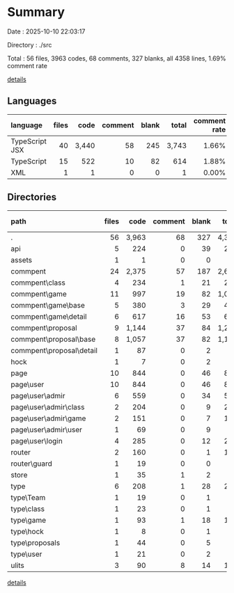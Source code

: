 # Summary

Date : 2025-10-10 22:03:17

Directory : ./src

Total : 56 files,  3963 codes, 68 comments, 327 blanks, all 4358 lines, 1.69% comment rate

[details](details.md)

## Languages
| language | files | code | comment | blank | total | comment rate |
| :--- | ---: | ---: | ---: | ---: | ---: | ---: |
| TypeScript JSX | 40 | 3,440 | 58 | 245 | 3,743 | 1.66% |
| TypeScript | 15 | 522 | 10 | 82 | 614 | 1.88% |
| XML | 1 | 1 | 0 | 0 | 1 | 0.00% |

## Directories
| path | files | code | comment | blank | total | comment rate |
| :--- | ---: | ---: | ---: | ---: | ---: | ---: |
| . | 56 | 3,963 | 68 | 327 | 4,358 | 1.69% |
| api | 5 | 224 | 0 | 39 | 263 | 0.00% |
| assets | 1 | 1 | 0 | 0 | 1 | 0.00% |
| commpent | 24 | 2,375 | 57 | 187 | 2,619 | 2.34% |
| commpent\class | 4 | 234 | 1 | 21 | 256 | 0.43% |
| commpent\game | 11 | 997 | 19 | 82 | 1,098 | 1.87% |
| commpent\game\base | 5 | 380 | 3 | 29 | 412 | 0.78% |
| commpent\game\detail | 6 | 617 | 16 | 53 | 686 | 2.53% |
| commpent\proposal | 9 | 1,144 | 37 | 84 | 1,265 | 3.13% |
| commpent\proposal\base | 8 | 1,057 | 37 | 82 | 1,176 | 3.38% |
| commpent\proposal\detail | 1 | 87 | 0 | 2 | 89 | 0.00% |
| hock | 1 | 7 | 0 | 2 | 9 | 0.00% |
| page | 10 | 844 | 0 | 46 | 890 | 0.00% |
| page\user | 10 | 844 | 0 | 46 | 890 | 0.00% |
| page\user\admir | 6 | 559 | 0 | 34 | 593 | 0.00% |
| page\user\admir\class | 2 | 204 | 0 | 9 | 213 | 0.00% |
| page\user\admir\game | 2 | 151 | 0 | 7 | 158 | 0.00% |
| page\user\admir\user | 1 | 69 | 0 | 9 | 78 | 0.00% |
| page\user\login | 4 | 285 | 0 | 12 | 297 | 0.00% |
| router | 2 | 160 | 0 | 1 | 161 | 0.00% |
| router\guard | 1 | 19 | 0 | 0 | 19 | 0.00% |
| store | 1 | 35 | 1 | 2 | 38 | 2.78% |
| type | 6 | 208 | 1 | 28 | 237 | 0.48% |
| type\Team | 1 | 19 | 0 | 1 | 20 | 0.00% |
| type\class | 1 | 23 | 0 | 1 | 24 | 0.00% |
| type\game | 1 | 93 | 1 | 18 | 112 | 1.06% |
| type\hock | 1 | 8 | 0 | 1 | 9 | 0.00% |
| type\proposals | 1 | 44 | 0 | 5 | 49 | 0.00% |
| type\user | 1 | 21 | 0 | 2 | 23 | 0.00% |
| ulits | 3 | 90 | 8 | 14 | 112 | 8.16% |

[details](details.md)